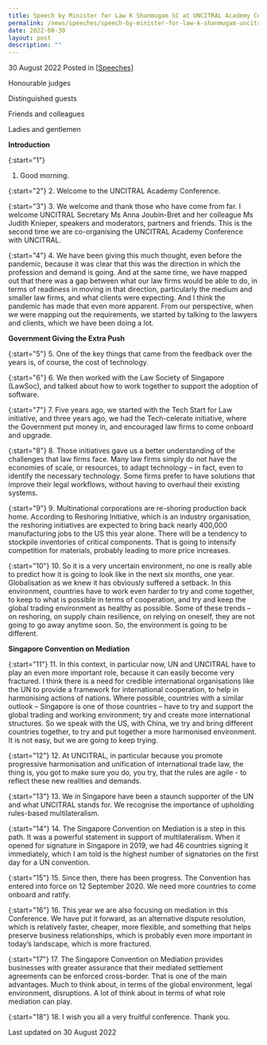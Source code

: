 ```yaml
---
title: Speech by Minister for Law K Shanmugam SC at UNCITRAL Academy Conference
permalink: /news/speeches/speech-by-minister-for-law-k-shanmugam-uncitral-academy-conference/
date: 2022-08-30
layout: post
description: ""
---
```

30 August 2022 Posted in [[Speeches](/news/speeches)]

Honourable judges

Distinguished guests

Friends and colleagues

Ladies and gentlemen

**Introduction**

{:start="1"}
1.	Good morning. 

{:start="2"}
2.	Welcome to the UNCITRAL Academy Conference. 

{:start="3"}
3.	We welcome and thank those who have come from far. I welcome UNCITRAL Secretary Ms Anna Joubin-Bret and her colleague Ms Judith Knieper, speakers and moderators, partners and friends. This is the second time we are co-organising the UNCITRAL Academy Conference with UNCITRAL. 

{:start="4"}
4.	We have been giving this much thought, even before the pandemic, because it was clear that this was the direction in which the profession and demand is going. And at the same time, we have mapped out that there was a gap between what our law firms would be able to do, in terms of readiness in moving in that direction, particularly the medium and smaller law firms, and what clients were expecting. And I think the pandemic has made that even more apparent. From our perspective, when we were mapping out the requirements, we started by talking to the lawyers and clients, which we have been doing a lot. 

**Government Giving the Extra Push**

{:start="5"}
5.	One of the key things that came from the feedback over the years is, of course, the cost of technology.

{:start="6"}
6.	We then worked with the Law Society of Singapore (LawSoc), and talked about how to work together to support the adoption of software.

{:start="7"}
 7.	Five years ago, we started with the Tech Start for Law initiative, and three years ago, we had the Tech-celerate initiative, where the Government put money in, and encouraged law firms to come onboard and upgrade. 

{:start="8"}
 8.	Those initiatives gave us a better understanding of the challenges that law firms face.  Many law firms simply do not have the economies of scale, or resources, to adapt technology – in fact, even to identify the necessary technology. Some firms prefer to have solutions that improve their legal workflows, without having to overhaul their existing systems.

{:start="9"}
9.	Multinational corporations are re-shoring production back home. According to Reshoring Initiative, which is an industry organisation, the reshoring initiatives are expected to bring back nearly 400,000 manufacturing jobs to the US this year alone. There will be a tendency to stockpile inventories of critical components. That is going to intensify competition for materials, probably leading to more price increases.

{:start="10"}
10.	So it is a very uncertain environment, no one is really able to predict how it is going to look like in the next six months, one year. Globalisation as we knew it has obviously suffered a setback. In this environment, countries have to work even harder to try and come together, to keep to what is possible in terms of cooperation, and try and keep the global trading environment as healthy as possible. Some of these trends – on reshoring, on supply chain resilience, on relying on oneself, they are not going to go away anytime soon. So, the environment is going to be different.

**Singapore Convention on Mediation**

{:start="11"}
11.	In this context, in particular now, UN and UNCITRAL have to play an even more important role, because it can easily become very fractured. I think there is a need for credible international organisations like the UN to provide a framework for international cooperation, to help in harmonising actions of nations. Where possible, countries with a similar outlook – Singapore is one of those countries – have to try and support the global trading and working environment; try and create more international structures. So we speak with the US, with China, we try and bring different countries together, to try and put together a more harmonised environment. It is not easy, but we are going to keep trying.

{:start="12"}
12.	At UNCITRAL, in particular because you promote progressive harmonisation and unification of international trade law, the thing is, you got to make sure you do, you try, that the rules are agile - to reflect these new realities and demands.

{:start="13"}
13. We in Singapore have been a staunch supporter of the UN and what UNCITRAL stands for. We recognise the importance of upholding rules-based multilateralism.

{:start="14"}
14. The Singapore Convention on Mediation is a step in this path. It was a powerful statement in support of multilateralism. When it opened for signature in Singapore in 2019, we had 46 countries signing it immediately, which I am told is the highest number of signatories on the first day for a UN convention.

{:start="15"}
15. Since then, there has been progress. The Convention has entered into force on 12 September 2020. We need more countries to come onboard and ratify.

{:start="16"}
16.	This year we are also focusing on mediation in this Conference. We have put it forward, as an alternative dispute resolution, which is relatively faster, cheaper, more flexible, and something that helps preserve business relationships, which is probably even more important in today’s landscape, which is more fractured. 

{:start="17"}
17.	The Singapore Convention on Mediation provides businesses with greater assurance that their mediated settlement agreements can be enforced cross-border. That is one of the main advantages. Much to think about, in terms of the global environment, legal environment, disruptions. A lot of think about in terms of what role mediation can play.

{:start="18"}
18.	I wish you all a very fruitful conference. Thank you.

<p class="right-side-updated">Last updated on 30 August 2022</p>